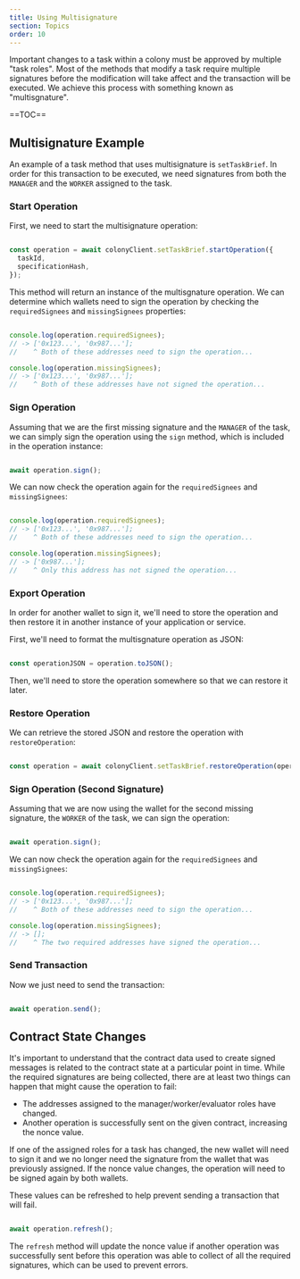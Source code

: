 ```yaml
---
title: Using Multisignature
section: Topics
order: 10
---
```


Important changes to a task within a colony must be approved by multiple "task roles". Most of the methods that modify a task require multiple signatures before the modification will take affect and the transaction will be executed. We achieve this process with something known as "multisgnature".

==TOC==

## Multisignature Example

An example of a task method that uses multisignature is `setTaskBrief`. In order for this transaction to be executed, we need signatures from both the `MANAGER` and the `WORKER` assigned to the task.

### Start Operation

First, we need to start the multisignature operation:

```js

const operation = await colonyClient.setTaskBrief.startOperation({
  taskId,
  specificationHash,
});

```

This method will return an instance of the multisgnature operation. We can determine which wallets need to sign the operation by checking the `requiredSignees` and `missingSignees` properties:

```js

console.log(operation.requiredSignees);
// -> ['0x123...', '0x987...'];
//    ^ Both of these addresses need to sign the operation...

console.log(operation.missingSignees);
// -> ['0x123...', '0x987...'];
//    ^ Both of these addresses have not signed the operation...

```

### Sign Operation

Assuming that we are the first missing signature and the `MANAGER` of the task, we can simply sign the operation using the `sign` method, which is included in the operation instance:

```js

await operation.sign();

```

We can now check the operation again for the `requiredSignees` and `missingSignees`:

```js

console.log(operation.requiredSignees);
// -> ['0x123...', '0x987...'];
//    ^ Both of these addresses need to sign the operation...

console.log(operation.missingSignees);
// -> ['0x987...'];
//    ^ Only this address has not signed the operation...

```

### Export Operation

In order for another wallet to sign it, we'll need to store the operation and then restore it in another instance of your application or service.

First, we'll need to format the multisgnature operation as JSON:

```js

const operationJSON = operation.toJSON();

```

Then, we'll need to store the operation somewhere so that we can restore it later.

### Restore Operation

We can retrieve the stored JSON and restore the operation with `restoreOperation`:

```js

const operation = await colonyClient.setTaskBrief.restoreOperation(operationJSON);

```

### Sign Operation (Second Signature)

Assuming that we are now using the wallet for the second missing signature, the `WORKER` of the task, we can sign the operation:

```js

await operation.sign();

```

We can now check the operation again for the `requiredSignees` and `missingSignees`:

```js

console.log(operation.requiredSignees);
// -> ['0x123...', '0x987...'];
//    ^ Both of these addresses need to sign the operation...

console.log(operation.missingSignees);
// -> [];
//    ^ The two required addresses have signed the operation...

```

### Send Transaction

Now we just need to send the transaction:

```js

await operation.send();

```

## Contract State Changes

It's important to understand that the contract data used to create signed messages is related to the contract state at a particular point in time. While the required signatures are being collected, there are at least two things can happen that might cause the operation to fail:

* The addresses assigned to the manager/worker/evaluator roles have changed.
* Another operation is successfully sent on the given contract, increasing the nonce value.

If one of the assigned roles for a task has changed, the new wallet will need to sign it and we no longer need the signature from the wallet that was previously assigned. If the nonce value changes, the operation will need to be signed again by both wallets.

These values can be refreshed to help prevent sending a transaction that will fail.

```js

await operation.refresh();

```

The `refresh` method will update the nonce value if another operation was successfully sent before this operation was able to collect of all the required signatures, which can be used to prevent errors.
